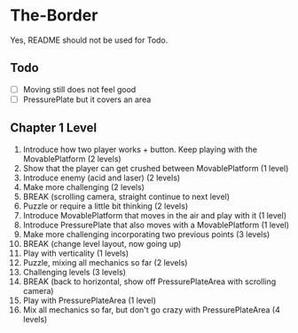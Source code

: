 # The-Border

Yes, README should not be used for Todo.

## Todo

- [ ] Moving still does not feel good
- [ ] PressurePlate but it covers an area

## Chapter 1 Level

1. Introduce how two player works + button. Keep playing with the MovablePlatform (2 levels)
2. Show that the player can get crushed between MovablePlatform (1 level)
3. Introduce enemy (acid and laser) (2 levels)
4. Make more challenging (2 levels)
5. BREAK (scrolling camera, straight continue to next level)
6. Puzzle or require a little bit thinking (2 levels)
7. Introduce MovablePlatform that moves in the air and play with it (1 level)
8. Introduce PressurePlate that also moves with a MovablePlatform (1 level)
7. Make more challenging incorporating two previous points (3 levels)
8. BREAK (change level layout, now going up)
9. Play with verticality (1 levels)
11. Puzzle, mixing all mechanics so far (2 levels)
12. Challenging levels (3 levels)
13. BREAK (back to horizontal, show off PressurePlateArea with scrolling camera)
14. Play with PressurePlateArea (1 level)
16. Mix all mechanics so far, but don't go crazy with PressurePlateArea (4 levels)